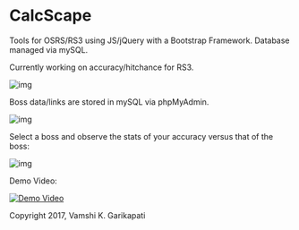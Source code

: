 # CalcScape
Tools for OSRS/RS3 using JS/jQuery with a Bootstrap Framework. Database managed via mySQL. 

Currently working on accuracy/hitchance for RS3. 

![img](http://i.imgur.com/lq8zJUc.png)

Boss data/links are stored in mySQL via phpMyAdmin.

![img](https://i.imgur.com/bW7dTN5.png)

Select a boss and observe the stats of your accuracy versus that of the boss:

![img](https://i.imgur.com/d7I27ow.png)

Demo Video:

[![Demo Video](https://img.youtube.com/vi/8_eiaeJcEAY/0.jpg)](https://www.youtube.com/watch?v=8_eiaeJcEAY)

Copyright 2017, Vamshi K. Garikapati
